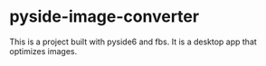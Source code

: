 # pyside-image-converter
This is a project built with pyside6 and fbs. It is a desktop app that optimizes images.
